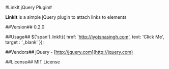 #LinkIt jQuery Plugin#

**LinkIt** is a simple jQuery plugin to attach links to elements

##Version##
0.2.0

##Usage##
    $('span').linkIt({
			href: 'http://jyotsnasingh.com',
			text: 'Click Me',
			target : '_blank'
		});

##Vendors##
jQuery - [http://jquery.com](http://jquery.com)

##License##
MIT License